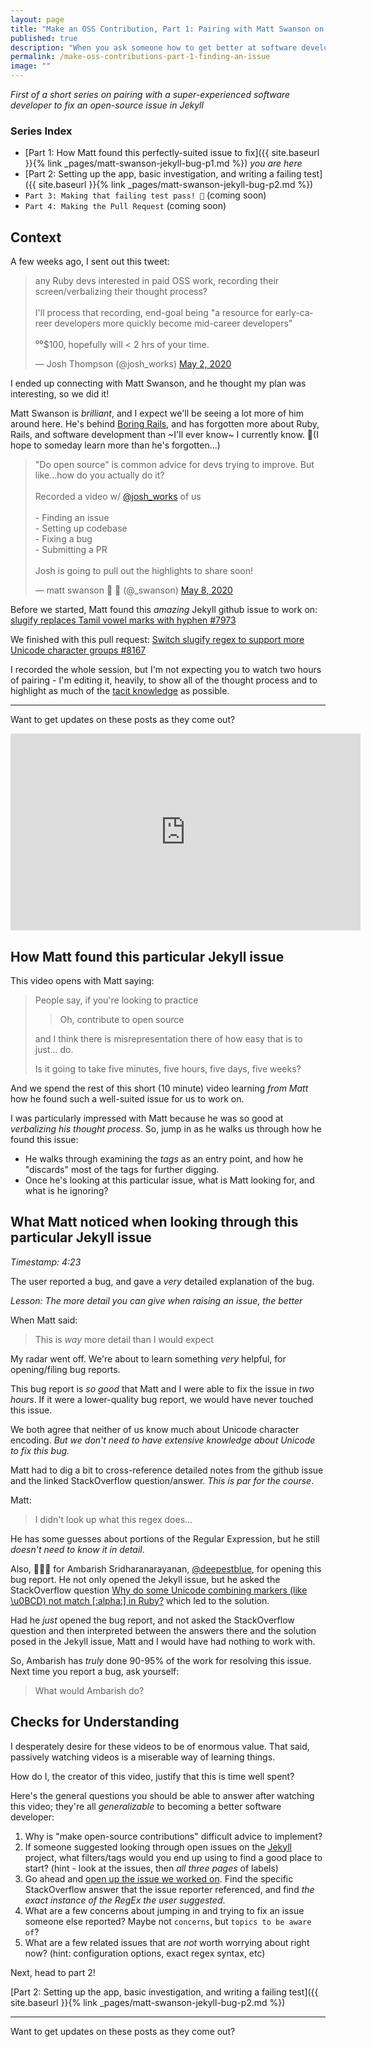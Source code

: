 ```yaml
---
layout: page
title: "Make an OSS Contribution, Part 1: Pairing with Matt Swanson on Jekyll"
published: true
description: "When you ask someone how to get better at software development, they might tell you to make open source contributions. That advice is hard to follow if you don't know how to do this, or how long it will take, or even what you'll get out of it. This is part 1 of a series where Matt Swanson and I work together on fixing a small bug in an open-source repo. This series isn't about us, though, it's about you, and helping you learn as much as I did from pairing with a senior software developer!"
permalink: /make-oss-contributions-part-1-finding-an-issue
image: ""
---
```


_First of a short series on pairing with a super-experienced software developer to fix an open-source issue in Jekyll_

### Series Index

- [Part 1: How Matt found this perfectly-suited issue to fix]({{ site.baseurl }}{% link _pages/matt-swanson-jekyll-bug-p1.md %}) _you are here_
- [Part 2: Setting up the app, basic investigation, and writing a failing test]({{ site.baseurl }}{% link _pages/matt-swanson-jekyll-bug-p2.md %})
- `Part 3: Making that failing test pass! 🙌` (coming soon)
- `Part 4: Making the Pull Request` (coming soon)

## Context

A few weeks ago, I sent out this tweet:

<blockquote class="twitter-tweet"><p lang="en" dir="ltr">any Ruby devs interested in paid OSS work, recording their screen/verbalizing their thought process? <br><br>I&#39;ll process that recording, end-goal being &quot;a resource for early-career developers more quickly become mid-career developers&quot;<br><br>⁰⁰$100, hopefully will &lt; 2 hrs of your time.</p>&mdash; Josh Thompson (@josh_works) <a href="https://twitter.com/josh_works/status/1256667563963977728?ref_src=twsrc%5Etfw">May 2, 2020</a></blockquote> <script async src="https://platform.twitter.com/widgets.js" charset="utf-8"></script> 


I ended up connecting with Matt Swanson, and he thought my plan was interesting, so we did it!

Matt Swanson is _brilliant_, and I expect we'll be seeing a lot more of him around here. He's behind [Boring Rails](https://boringrails.com/), and has forgotten more about Ruby, Rails, and software development than ~I'll ever know~ I currently know. 🤞(I hope to someday learn more than he's forgotten...)

<blockquote class="twitter-tweet"><p lang="en" dir="ltr">&quot;Do open source&quot; is common advice for devs trying to improve. But like...how do you actually do it?<br><br>Recorded a video w/ <a href="https://twitter.com/josh_works?ref_src=twsrc%5Etfw">@josh_works</a> of us<br><br>- Finding an issue<br>- Setting up codebase<br>- Fixing a bug<br>- Submitting a PR<br><br>Josh is going to pull out the highlights to share soon!</p>&mdash; matt swanson 🤔 🦢 (@_swanson) <a href="https://twitter.com/_swanson/status/1258868684921147395?ref_src=twsrc%5Etfw">May 8, 2020</a></blockquote> <script async src="https://platform.twitter.com/widgets.js" charset="utf-8"></script> 


Before we started, Matt found this _amazing_ Jekyll github issue to work on: [slugify replaces Tamil vowel marks with hyphen #7973](https://github.com/jekyll/jekyll/issues/7973)

We finished with this pull request: [Switch slugify regex to support more Unicode character groups #8167](https://github.com/jekyll/jekyll/pull/8167)

I recorded the whole session, but I'm not expecting you to watch two hours of pairing - I'm editing it, heavily, to show all of the thought process and to highlight as much of the [tacit knowledge](https://commoncog.com/blog/tacit-knowledge-is-a-real-thing/) as possible. 

-----------------------

Want to get updates on these posts as they come out?

<script async data-uid="518bab5f60" src="https://josh-thompson.ck.page/518bab5f60/index.js"></script>

<iframe width="560" height="315" class="youtube-video-embed" src="https://www.youtube.com/embed/_-m0MhmZfZk" frameborder="0" allow="accelerometer; autoplay; encrypted-media; gyroscope; picture-in-picture" allowfullscreen></iframe>




## How Matt found this particular Jekyll issue

This video opens with Matt saying:

> People say, if you're looking to practice
> 
> > Oh, contribute to open source
> 
> and I think there is misrepresentation there of how easy that is to just... do.
> 
> Is it going to take five minutes, five hours, five days, five weeks?

And we spend the rest of this short (10 minute) video learning _from Matt_ how he found such a well-suited issue for us to work on.

I was particularly impressed with Matt because he was so good at _verbalizing his thought process_. So, jump in as he walks us through how he found this issue:

<embed video here>

- He walks through examining the _tags_ as an entry point, and how he "discards" most of the tags for further digging.
- Once he's looking at this particular issue, what is Matt looking for, and what is he ignoring? 


## What Matt noticed when looking through this particular Jekyll issue

_Timestamp: 4:23_

The user reported a bug, and gave a _very_ detailed explanation of the bug. 

_Lesson: The more detail you can give when raising an issue, the better_

When Matt said:

> This is *way* more detail than I would expect

My radar went off. We're about to learn something _very_ helpful, for opening/filing bug reports.

This bug report is _so good_ that Matt and I were able to fix the issue in _two hours_. If it were a lower-quality bug report, we would have never touched this issue. 

We both agree that neither of us know much about Unicode character encoding. _But we don't need to have extensive knowledge about Unicode to fix this bug._

Matt had to dig a bit to cross-reference detailed notes from the github issue and the linked StackOverflow question/answer. _This is par for the course_.

Matt:

> I didn't look up what this regex does...

He has some guesses about portions of the Regular Expression, but he still _doesn't need to know it in detail_. 

Also, 👏👏👏 for Ambarish Sridharanarayanan, [@deepestblue](https://github.com/deepestblue), for opening this bug report. He not only opened the Jekyll issue, but he asked the StackOverflow question [Why do some Unicode combining markers (like \u0BCD) not match \[:alpha:\] in Ruby?](https://stackoverflow.com/questions/59707795/why-do-some-unicode-combining-markers-like-u0bcd-not-match-alpha-in-ruby) which led to the solution.

Had he _just_ opened the bug report, and not asked the StackOverflow question and then interpreted between the answers there and the solution posed in the Jekyll issue, Matt and I would have had nothing to work with. 

So, Ambarish has _truly_ done 90-95% of the work for resolving this issue. Next time you report a bug, ask yourself:

> What would Ambarish do?


## Checks for Understanding

I desperately desire for these videos to be of enormous value. That said, passively watching videos is a miserable way of learning things. 

How do I, the creator of this video, justify that this is time well spent?

Here's the general questions you should be able to answer after watching this video; they're all _generalizable_ to becoming a better software developer:

1. Why is "make open-source contributions" difficult advice to implement?
2. If someone suggested looking through open issues on the [Jekyll](https://github.com/jekyll/jekyll) project, what filters/tags would you end up using to find a good place to start? (hint - look at the issues, then _all three pages_ of labels)
3. Go ahead and [open up the issue we worked on](https://github.com/jekyll/jekyll/issues/7973). Find the specific StackOverflow answer that the issue reporter referenced, and find _the exact instance of the RegEx the user suggested_.
4. What are a few concerns about jumping in and trying to fix an issue someone else reported? Maybe not `concerns`, but `topics to be aware of`?
5.  What are a few related issues that are _not_ worth worrying about right now? (hint: configuration options, exact regex syntax, etc)


Next, head to part 2!

[Part 2: Setting up the app, basic investigation, and writing a failing test]({{ site.baseurl }}{% link _pages/matt-swanson-jekyll-bug-p2.md %})

-----------------------

Want to get updates on these posts as they come out?

<script async data-uid="518bab5f60" src="https://josh-thompson.ck.page/518bab5f60/index.js"></script>
